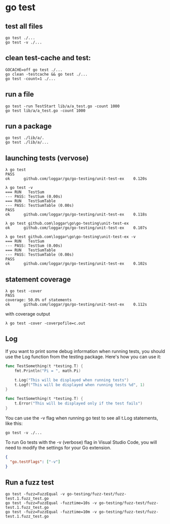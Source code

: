 # go test

## test all files

```
go test ./...
go test -v ./...
```

## clean test-cache and test:

```
GOCACHE=off go test ./...
go clean -testcache && go test ./...
go test -count=1 ./...
```

## run a file

```
go test -run TestStart lib/a/a_test.go -count 1000
go test lib/a/a_test.go -count 1000
```

## run a package

```
go test ./lib/a/.
go test ./lib/a/...
```

## launching tests (vervose)

```
λ go test
PASS
ok      github.com/loggar/go/go-testing/unit-test-ex    0.120s

λ go test -v
=== RUN   TestSum
--- PASS: TestSum (0.00s)
=== RUN   TestSumTable
--- PASS: TestSumTable (0.00s)
PASS
ok      github.com/loggar/go/go-testing/unit-test-ex    0.118s

λ go test github.com\loggar\go\go-testing\unit-test-ex
ok      github.com/loggar/go/go-testing/unit-test-ex    0.107s

λ go test github.com\loggar\go\go-testing\unit-test-ex -v
=== RUN   TestSum
--- PASS: TestSum (0.00s)
=== RUN   TestSumTable
--- PASS: TestSumTable (0.00s)
PASS
ok      github.com/loggar/go/go-testing/unit-test-ex    0.102s
```

## statement coverage

```
λ go test -cover
PASS
coverage: 50.0% of statements
ok      github.com/loggar/go/go-testing/unit-test-ex    0.112s
```

with coverage output

```
λ go test -cover -coverpofile=c.out
```

## Log

If you want to print some debug information when running tests, you should use the Log function from the testing package. Here's how you can use it:

```go
func TestSomething(t *testing.T) {
    fmt.Println("Pi = ", math.Pi)

    t.Log("This will be displayed when running tests")
    t.Logf("This will be displayed when running tests %d", 1)
}

func TestSomething(t *testing.T) {
    t.Error("This will be displayed only if the test fails")
}
```

You can use the -v flag when running go test to see all t.Log statements, like this:

```
go test -v ./...
```

To run Go tests with the -v (verbose) flag in Visual Studio Code, you will need to modify the settings for your Go extension.

```json
{
  "go.testFlags": ["-v"]
}
```

## Run a fuzz test

```
go test -fuzz=FuzzEqual -v go-testing/fuzz-test/fuzz-test.1.fuzz_test.go
go test -fuzz=FuzzEqual -fuzztime=10s -v go-testing/fuzz-test/fuzz-test.1.fuzz_test.go
go test -fuzz=FuzzEqual -fuzztime=10m -v go-testing/fuzz-test/fuzz-test.1.fuzz_test.go
```
